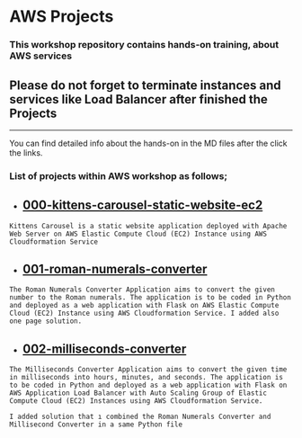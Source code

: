 # AWS Projects

### This workshop repository contains hands-on training, about AWS services

## Please do not forget to terminate instances and services like Load Balancer after finished the Projects 
** **
You can find detailed info about the hands-on in the MD files after the click the links. 

### List of projects within AWS workshop as follows;

- ## [000-kittens-carousel-static-website-ec2](https://github.com/akkocah/aws-devops-workshop/tree/master/aws/projects/001-kittens-carousel-static-website-ec2)

`Kittens Carousel is a static website application deployed with Apache Web Server on AWS Elastic Compute Cloud (EC2) Instance using AWS Cloudformation Service `

- ## [001-roman-numerals-converter](https://github.com/akkocah/aws-devops-workshop/tree/master/aws/projects/001-roman-numerals-converter)

`The Roman Numerals Converter Application aims to convert the given number to the Roman numerals. The application is to be coded in Python and deployed as a web application with Flask on AWS Elastic Compute Cloud (EC2) Instance using AWS Cloudformation Service. I added also one page solution. `

- ## [002-milliseconds-converter](https://github.com/akkocah/aws-devops-workshop/tree/master/aws/projects/002-milliseconds-converter)

`The Milliseconds Converter Application aims to convert the given time in milliseconds into hours, minutes, and seconds. The application is to be coded in Python and deployed as a web application with Flask on AWS Application Load Balancer with Auto Scaling Group of Elastic Compute Cloud (EC2) Instances using AWS Cloudformation Service.`

`I added solution that ı combined the Roman Numerals Converter and Millisecond Converter in a same Python file  `




